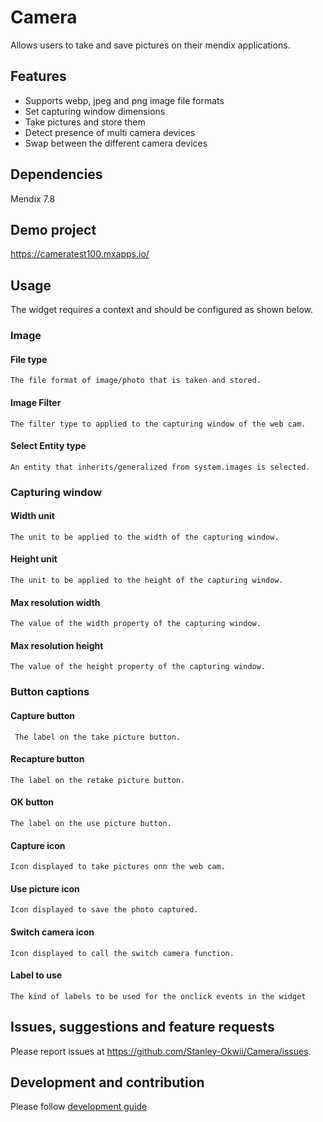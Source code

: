 
# Camera
Allows users to take and save pictures on their mendix applications.

## Features
* Supports webp, jpeg and png image file formats
* Set capturing window dimensions
* Take pictures and store them
* Detect presence of multi camera devices
* Swap between the different camera devices

## Dependencies
Mendix 7.8

## Demo project
https://cameratest100.mxapps.io/

## Usage
The widget requires a context and should be configured as shown below.
 ### Image
 #### File type
    The file format of image/photo that is taken and stored.
 #### Image Filter
    The filter type to applied to the capturing window of the web cam.
 #### Select Entity type
    An entity that inherits/generalized from system.images is selected.
### Capturing window
 #### Width unit
    The unit to be applied to the width of the capturing window.
 #### Height unit
    The unit to be applied to the height of the capturing window.
 #### Max resolution width
    The value of the width property of the capturing window.
 #### Max resolution height
    The value of the height property of the capturing window.
### Button captions
 #### Capture button
     The label on the take picture button.
 #### Recapture button
    The label on the retake picture button.
 #### OK button
    The label on the use picture button.
 #### Capture icon
    Icon displayed to take pictures onn the web cam.
 #### Use picture icon
    Icon displayed to save the photo captured.
 #### Switch camera icon
    Icon displayed to call the switch camera function.
 #### Label to use
    The kind of labels to be used for the onclick events in the widget

## Issues, suggestions and feature requests
Please report issues at https://github.com/Stanley-Okwii/Camera/issues.

## Development and contribution
Please follow [development guide](/development.md)

